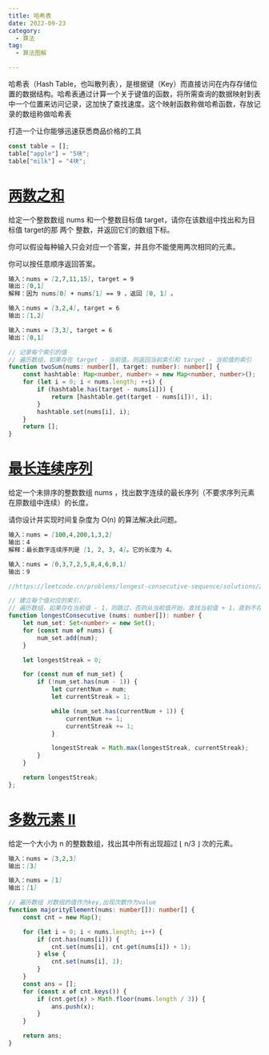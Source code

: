 ```yaml
---
title: 哈希表
date: 2022-09-23
category:
  - 算法
tag: 
  - 算法图解

---
```




哈希表（Hash Table，也叫散列表），是根据键（Key）而直接访问在内存存储位置的数据结构。哈希表通过计算一个关于键值的函数，将所需查询的数据映射到表中一个位置来访问记录，这加快了查找速度。这个映射函数称做哈希函数，存放记录的数组称做哈希表

打造一个让你能够迅速获悉商品价格的工具

```js
const table = [];
table["apple"] = "5块";
table["milk"] = "4块";
```

# [两数之和](https://leetcode.cn/problems/two-sum/description/?envType=problem-list-v2&envId=hash-table)

给定一个整数数组 nums 和一个整数目标值 target，请你在该数组中找出和为目标值 target的那 两个 整数，并返回它们的数组下标。

你可以假设每种输入只会对应一个答案，并且你不能使用两次相同的元素。

你可以按任意顺序返回答案。

```md
输入：nums = [2,7,11,15], target = 9
输出：[0,1]
解释：因为 nums[0] + nums[1] == 9 ，返回 [0, 1] 。

输入：nums = [3,2,4], target = 6
输出：[1,2]

输入：nums = [3,3], target = 6
输出：[0,1]

```

```ts
// 记录每个索引的值
// 遍历数组，如果存在 target - 当前值，则返回当前索引和 target - 当前值的索引
function twoSum(nums: number[], target: number): number[] {
    const hashtable: Map<number, number> = new Map<number, number>();
    for (let i = 0; i < nums.length; ++i) {
        if (hashtable.has(target - nums[i])) {
            return [hashtable.get(target - nums[i])!, i];
        }
        hashtable.set(nums[i], i);
    }
    return [];
}

```

# [最长连续序列](https://leetcode.cn/problems/longest-consecutive-sequence/description/?envType=problem-list-v2&envId=hash-table)

给定一个未排序的整数数组 nums ，找出数字连续的最长序列（不要求序列元素在原数组中连续）的长度。

请你设计并实现时间复杂度为 O(n) 的算法解决此问题。

```md
输入：nums = [100,4,200,1,3,2]
输出：4
解释：最长数字连续序列是 [1, 2, 3, 4]。它的长度为 4。

输入：nums = [0,3,7,2,5,8,4,6,0,1]
输出：9

```

```ts
//https://leetcode.cn/problems/longest-consecutive-sequence/solutions/276931/zui-chang-lian-xu-xu-lie-by-leetcode-solution/?envType=problem-list-v2&envId=hash-table

// 建立每个值对应的索引，
// 遍历数组，如果存在当前值 - 1，则跳过，否则从当前值开始，查找当前值 + 1，直到不存在，记录当前值
function longestConsecutive (nums: number[]): number {
    let num_set: Set<number> = new Set();
    for (const num of nums) {
        num_set.add(num);
    }

    let longestStreak = 0;

    for (const num of num_set) {
        if (!num_set.has(num - 1)) {
            let currentNum = num;
            let currentStreak = 1;

            while (num_set.has(currentNum + 1)) {
                currentNum += 1;
                currentStreak += 1;
            }

            longestStreak = Math.max(longestStreak, currentStreak);
        }
    }

    return longestStreak;   
};

```

# [多数元素 II](https://leetcode.cn/problems/majority-element-ii/description/?envType=problem-list-v2&envId=hash-table)

给定一个大小为 n 的整数数组，找出其中所有出现超过 ⌊ n/3 ⌋ 次的元素。

```md
输入：nums = [3,2,3]
输出：[3]

输入：nums = [1]
输出：[1]
```

```ts
// 遍历数组 对数组的值作为key,出现次数作为value
function majorityElement(nums: number[]): number[] {
    const cnt = new Map();

    for (let i = 0; i < nums.length; i++) {
        if (cnt.has(nums[i])) {
            cnt.set(nums[i], cnt.get(nums[i]) + 1);
        } else {
            cnt.set(nums[i], 1);
        }
    }
    const ans = [];
    for (const x of cnt.keys()) {
        if (cnt.get(x) > Math.floor(nums.length / 3)) {
            ans.push(x);
        }
    }

    return ans;
}
```
